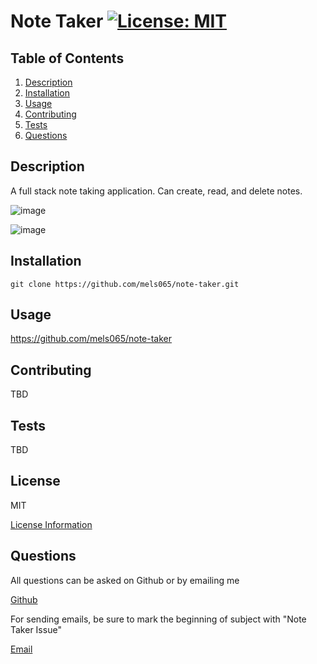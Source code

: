 # Note Taker [![License: MIT](https://img.shields.io/badge/License-MIT-yellow.svg)](https://opensource.org/licenses/MIT)

## Table of Contents

1. [Description](#description)
2. [Installation](#installation)
3. [Usage](#usage)
4. [Contributing](#contributing)
5. [Tests](#tests)
6. [Questions](#questions)

## Description

A full stack note taking application. Can create, read, and delete notes.

![image](https://user-images.githubusercontent.com/6201053/128942986-d58c698d-f748-447e-b54b-9899a75fa423.png)

![image](https://user-images.githubusercontent.com/6201053/128943026-4d7aa816-2a36-4934-8a90-6131006f14dd.png)


## Installation

`git clone https://github.com/mels065/note-taker.git`

## Usage

https://github.com/mels065/note-taker

## Contributing

TBD

## Tests

TBD

## License

MIT

[License Information](https://opensource.org/licenses/MIT)
    

## Questions

All questions can be asked on Github or by emailing me

[Github](https://www.github.com/mels065)

For sending emails, be sure to mark the beginning of subject with "Note Taker Issue"

[Email](mailto:mellusbrandon@gmail.com)
  
